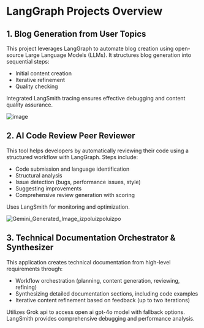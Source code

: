 # LangGraph Projects Overview

## 1. Blog Generation from User Topics
This project leverages LangGraph to automate blog creation using open-source Large Language Models (LLMs). It structures blog generation into sequential steps:
- Initial content creation
- Iterative refinement
- Quality checking

Integrated LangSmith tracing ensures effective debugging and content quality assurance.

![image](https://github.com/user-attachments/assets/c19ceebd-2de1-4d2e-b9a3-39d172bebdfe)


## 2. AI Code Review Peer Reviewer

This tool helps developers by automatically reviewing their code using a structured workflow with LangGraph. Steps include:

- Code submission and language identification
- Structural analysis
- Issue detection (bugs, performance issues, style)
- Suggesting improvements
- Comprehensive review generation with scoring

Uses LangSmith for monitoring and optimization.

![Gemini_Generated_Image_izpoluizpoluizpo](https://github.com/user-attachments/assets/a83a4d01-6045-4124-93d5-093bb53dc44d)


## 3. Technical Documentation Orchestrator & Synthesizer
This application creates technical documentation from high-level requirements through:
- Workflow orchestration (planning, content generation, reviewing, refining)
- Synthesizing detailed documentation sections, including code examples
- Iterative content refinement based on feedback (up to two iterations)

Utilizes Grok api to access open ai gpt-4o model with fallback options. LangSmith provides comprehensive debugging and performance analysis.

